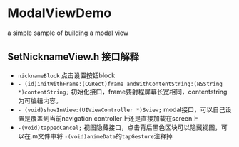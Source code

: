 # ModalViewDemo
a simple sample of building a modal view
## SetNicknameView.h 接口解释
* `nicknameBlock`  点击设置按钮block
* `- (id)initWithFrame:(CGRect)frame andWithContentString:(NSString *)contentString;` 初始化接口，frame要射程屏幕长宽相同，contentstring为可编辑内容。
* `- (void)showInView:(UIViewController *)Sview;` modal接口，可以自己设置是覆盖到当前navigation controller上还是直接加载在screen上
* `-(void)tappedCancel;` 视图隐藏接口，点击背后黑色区块可以隐藏视图，可以在.m文件中将 `-(void)animeData`的`tapGesture`注释掉
